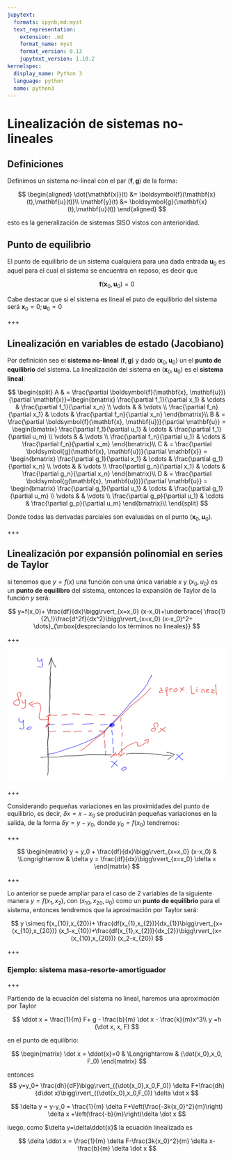```yaml
---
jupytext:
  formats: ipynb,md:myst
  text_representation:
    extension: .md
    format_name: myst
    format_version: 0.13
    jupytext_version: 1.10.2
kernelspec:
  display_name: Python 3
  language: python
  name: python3
---
```


# Linealización de sistemas no-lineales

## Definiciones

Definimos un sistema no-lineal con el par $(\boldsymbol{f},\boldsymbol{g})$ de la forma:

$$
\begin{aligned}
\dot{\mathbf{x}}(t) &= \boldsymbol{f}(\mathbf{x}(t),\mathbf{u}(t))\\
\mathbf{y}(t) &= \boldsymbol{g}(\mathbf{x}(t),\mathbf{u}(t))
\end{aligned}
$$

esto es la generalización de sistemas SISO vistos con anterioridad.

## Punto de equilibrio

El punto de equilibrio de un sistema cualquiera para una dada entrada $\mathbf{u}_0$ es aquel para el cual el sistema se encuentra en reposo, es decir que

$$\boldsymbol{f}(\mathbf{x}_0, \mathbf{u}_0) = 0$$

Cabe destacar que si el sistema es lineal el puto de equilibrio del sistema será $\mathbf{x}_0=0; \mathbf{u}_0=0$

+++

## Linealización en variables de estado (Jacobiano)

Por definición sea el **sistema no-lineal** $(\boldsymbol{f},\boldsymbol{g})$ y dado $(\mathbf{x}_0,\mathbf{u}_0)$ un el **punto de equilibrio** del sistema. La linealización del sistema en $(\mathbf{x}_0, \mathbf{u}_0)$ es el **sistema lineal**:

$$
\begin{split}
A & = \frac{\partial \boldsymbol{f}(\mathbf{x}, \mathbf{u})}{\partial \mathbf{x}}=\begin{bmatrix}
  \frac{\partial f_1}{\partial x_1} & \cdots & \frac{\partial f_1}{\partial x_n} \\
  \vdots &  & \vdots \\
   \frac{\partial f_n}{\partial x_1} & \cdots & \frac{\partial f_n}{\partial x_n} \end{bmatrix}\\
B & = \frac{\partial \boldsymbol{f}(\mathbf{x}, \mathbf{u})}{\partial \mathbf{u}} = \begin{bmatrix}
  \frac{\partial f_1}{\partial u_1} & \cdots & \frac{\partial f_1}{\partial u_m} \\
  \vdots &  & \vdots \\
   \frac{\partial f_n}{\partial u_1} & \cdots & \frac{\partial f_n}{\partial x_m} \end{bmatrix}\\
C & = \frac{\partial \boldsymbol{g}(\mathbf{x}, \mathbf{u})}{\partial \mathbf{x}} = \begin{bmatrix}
  \frac{\partial g_1}{\partial x_1} & \cdots & \frac{\partial g_1}{\partial x_n} \\
  \vdots &  & \vdots \\
   \frac{\partial g_n}{\partial x_1} & \cdots & \frac{\partial g_n}{\partial x_n} \end{bmatrix}\\
D & = \frac{\partial \boldsymbol{g(\mathbf{x}, \mathbf{u})}}{\partial \mathbf{u}}  = \begin{bmatrix}
  \frac{\partial g_1}{\partial u_1} & \cdots & \frac{\partial g_1}{\partial u_m} \\
  \vdots &  & \vdots \\
   \frac{\partial g_p}{\partial u_1} & \cdots & \frac{\partial g_p}{\partial u_m} \end{bmatrix}\\
\end{split}
$$

Donde todas las derivadas parciales son evaluadas en el punto $(\mathbf{x}_0, \mathbf{u}_0)$.

+++

## Linealización por expansión polinomial en series de **Taylor**

si tenemos que $y=f(x)$ una función con una única variable $x$ y $(x_0,u_0)$ es un **punto de equilibro** del sistema, entonces la expansión de Taylor de la función $y$ será:

$$
y=f(x_0)+ \frac{df}{dx}\bigg\rvert_{x=x_0} (x-x_0)+\underbrace{ \frac{1}{2\,!}\frac{d^2f}{dx^2}\bigg\rvert_{x=x_0} (x-x_0)^2+ \dots}_{\mbox{despreciando los términos no lineales}}
$$

+++

![fig_taylor](lin_taylor_white.png)

+++

Considerando pequeñas variaciones en las proximidades del punto de equilibrio, es decir, $\delta x = x - x_0$ se producirán pequeñas variaciones en la salida, de la forma $\delta y=y-y_0$, donde $y_0=f(x_0)$ tendremos:

+++

$$
\begin{matrix}
y = y_0 + \frac{df}{dx}\bigg\rvert_{x=x_0} (x-x_0) & \Longrightarrow & \delta y = \frac{df}{dx}\bigg\rvert_{x=x_0} \delta x
\end{matrix}
$$

+++

Lo anterior se puede ampliar para el caso de 2 variables de la siguiente manera
$y=f(x_1,x_2)$,  con $(x_{10},x_{20},u_0)$ como un **punto de equilibrio** para el sistema, entonces tendremos que la aproximación por Taylor será:

$$
y \simeq f(x_{10},x_{20})+ \frac{df(x_{1},x_{2})}{dx_{1}}\bigg\rvert_{x=(x_{10},x_{20})} (x_1-x_{10})+\frac{df(x_{1},x_{2})}{dx_{2}}\bigg\rvert_{x=(x_{10},x_{20})} (x_2-x_{20})
$$

+++

### Ejemplo: sistema masa-resorte-amortiguador

+++

Partiendo de la ecuación del sistema no lineal, haremos una aproximación por Taylor

$$
\ddot x = \frac{1}{m} F+ g - \frac{b}{m} \dot x - \frac{k}{m}x^3\\
y =h (\dot x, x, F)
$$

en el punto de equilibrio:

$$
 \begin{matrix}
 \dot x = \ddot{x}=0 & \Longrightarrow  & (\dot{x_0},x_0, F_0)
 \end{matrix}
$$

entonces
$$
y=y_0+ \frac{dh}{dF}\bigg\rvert_{(\dot{x_0},x_0,F_0)} \delta F+\frac{dh}{d\dot x}\bigg\rvert_{(\dot{x_0},x_0,F_0)} \delta \dot x
$$

$$
\delta y = y-y_0 = \frac{1}{m} \delta F+\left(\frac{-3k{x_0}^2}{m}\right) \delta x +\left(\frac{-b}{m}\right)\delta \dot x
$$

luego, como $\delta y=\delta\ddot{x}$ la ecuación linealizada es

$$
\delta \ddot x = \frac{1}{m} \delta F-\frac{3k{x_0}^2}{m} \delta x-\frac{b}{m} \delta \dot x
$$

